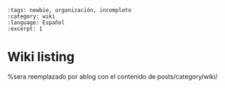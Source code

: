 ```{post} 2023-06-30
:tags: newbie, organización, incompleto
:category: wiki
:language: Español
:excerpt: 1
```

# Wiki listing

%sera reemplazado por ablog con el contenido de posts/category/wiki/
